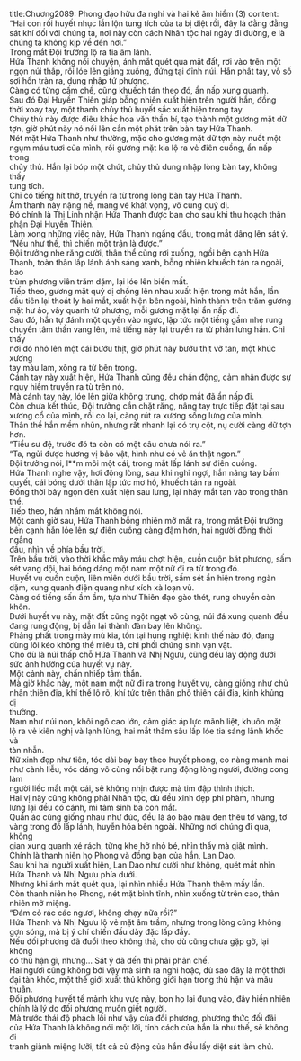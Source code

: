 title:Chương2089: Phong đạo hữu đa nghi và hai kẻ âm hiểm (3)
content:
“Hai con rối huyết nhục lẫn lộn tung tích của ta bị diệt rồi, đây là đằng đằng<br>sát khí đối với chúng ta, nơi này còn cách Nhân tộc hai ngày đi đường, e là<br>chúng ta không kịp về đến nơi.”<br>Trong mắt Đội trưởng lộ ra tia âm lãnh.<br>Hứa Thanh không nói chuyện, ánh mắt quét qua mặt đất, rơi vào trên một<br>ngọn núi thấp, rồi lóe lên giáng xuống, đứng tại đỉnh núi. Hắn phất tay, vô số<br>sợi hồn tràn ra, dung nhập tứ phương.<br>Càng có từng cấm chế, cũng khuếch tán theo đó, ẩn nấp xung quanh.<br>Sau đó Đại Huyền Thiên giáp bỗng nhiên xuất hiện trên người hắn, đồng<br>thời xoay tay, một thanh chủy thủ huyết sắc xuất hiện trong tay.<br>Chủy thủ này được điêu khắc hoa văn thần bí, tạo thành một gương mặt dữ<br>tợn, giờ phút này nó nổi lên cắn một phát trên bàn tay Hứa Thanh.<br>Nét mặt Hứa Thanh như thường, mặc cho gương mặt dữ tợn này nuốt một<br>ngụm máu tươi của mình, rồi gương mặt kia lộ ra vẻ điên cuồng, ẩn nấp trong<br>chủy thủ. Hắn lại bóp một chút, chủy thủ dung nhập lòng bàn tay, không thấy<br>tung tích.<br>Chỉ có tiếng hít thở, truyền ra từ trong lòng bàn tay Hứa Thanh.<br>Âm thanh này nặng nề, mang vẻ khát vọng, vô cùng quỷ dị.<br>Đó chính là Thị Linh nhận Hứa Thanh được ban cho sau khi thu hoạch thân<br>phận Đại Huyền Thiên.<br>Làm xong những việc này, Hứa Thanh ngẩng đầu, trong mắt dâng lên sát ý.<br>“Nếu như thế, thì chiến một trận là được.”<br>Đội trưởng nhe răng cười, thân thể cũng rơi xuống, ngồi bên cạnh Hứa<br>Thanh, toàn thân lấp lánh ánh sáng xanh, bỗng nhiên khuếch tán ra ngoài, bao<br>trùm phương viên trăm dặm, lại lóe lên biến mất.<br>Tiếp theo, gương mặt quỷ dị chồng lên nhau xuất hiện trong mắt hắn, lần<br>đầu tiên lại thoát ly hai mắt, xuất hiện bên ngoài, hình thành trên trăm gương<br>mặt hư ảo, vây quanh tứ phương, mỗi gương mặt lại ẩn nấp đi.<br>Sau đó, hắn tự đánh một quyền vào ngực, lập tức một tiếng gầm nhẹ rung<br>chuyển tâm thần vang lên, mà tiếng này lại truyền ra từ phần lưng hắn. Chỉ thấy<br>nơi đó nhô lên một cái bướu thịt, giờ phút này bướu thịt vỡ tan, một khúc xương<br>tay màu lam, xông ra từ bên trong.<br>Cánh tay này xuất hiện, Hứa Thanh cũng đều chấn động, cảm nhận được sự<br>nguy hiểm truyền ra từ trên nó.<br>Mà cánh tay này, lóe lên giữa không trung, chớp mắt đã ẩn nấp đi.<br>Còn chưa kết thúc, Đội trưởng cắn chặt răng, nâng tay trực tiếp đặt tại sau<br>xương cổ của mình, rồi co lại, càng rút ra xương sống lưng của mình.<br>Thân thể hắn mềm nhũn, nhưng rất nhanh lại có trụ cột, nụ cười càng dữ tợn<br>hơn.<br>“Tiểu sư đệ, trước đó ta còn có một câu chưa nói ra.”<br>“Ta, ngửi được hương vị bảo vật, hình như có vẻ ăn thật ngon.”<br>Đội trưởng nói, l**m môi một cái, trong mắt lấp lánh sự điên cuồng.<br>Hứa Thanh nghe vậy, hơi động lòng, sau khi nghĩ ngợi, hắn nâng tay bấm<br>quyết, cái bóng dưới thân lập tức mơ hồ, khuếch tán ra ngoài.<br>Đồng thời bảy ngọn đèn xuất hiện sau lưng, lại nháy mắt tan vào trong thân<br>thể.<br>Tiếp theo, hắn nhắm mắt không nói.<br>Một canh giờ sau, Hứa Thanh bỗng nhiên mở mắt ra, trong mắt Đội trưởng<br>bên cạnh hắn lóe lên sự điên cuồng càng đậm hơn, hai người đồng thời ngẩng<br>đầu, nhìn về phía bầu trời.<br>Trên bầu trời, vào thời khắc mây máu chợt hiện, cuồn cuộn bát phương, sấm<br>sét vang dội, hai bóng dáng một nam một nữ đi ra từ trong đó.<br>Huyết vụ cuồn cuộn, liên miên dưới bầu trời, sấm sét ẩn hiện trong ngàn<br>dặm, xung quanh điện quang như xích xà loạn vũ.<br>Càng có tiếng sấn ầm ầm, tựa như Thiên đạo gào thét, rung chuyển càn<br>khôn.<br>Dưới huyết vụ này, mặt đất cũng ngột ngạt vô cùng, núi đá xung quanh đều<br>đang rung động, bị dẫn lại thành đàn bay lên không.<br>Phảng phất trong mây mù kia, tồn tại hung nghiệt kinh thế nào đó, đang<br>dùng lôi kéo không thể miêu tả, chi phối chúng sinh vạn vật.<br>Cho dù là núi thấp chỗ Hứa Thanh và Nhị Ngưu, cũng đều lay động dưới<br>sức ảnh hưởng của huyết vụ này.<br>Một cảnh này, chấn nhiếp tâm thần.<br>Mà giờ khắc này, một nam một nữ đi ra trong huyết vụ, càng giống như chủ<br>nhân thiên địa, khí thế lộ rõ, khí tức trên thân phô thiên cái địa, kinh khủng dị<br>thường.<br>Nam như núi non, khôi ngô cao lớn, cảm giác áp lực mãnh liệt, khuôn mặt<br>lộ ra vẻ kiên nghị và lạnh lùng, hai mắt thâm sâu lấp lóe tia sáng lãnh khốc và<br>tàn nhẫn.<br>Nữ xinh đẹp như tiên, tóc dài bay bay theo huyết phong, eo nàng mảnh mai<br>như cành liễu, vóc dáng vô cùng nổi bật rung động lòng người, đường cong làm<br>người liếc mắt một cái, sẽ không nhịn được mà tim đập thình thịch.<br>Hai vị này cũng không phải Nhân tộc, dù đều xinh đẹp phi phàm, nhưng<br>lưng lại đều có cánh, mi tâm sinh ba con mắt.<br>Quần áo cũng giống nhau như đúc, đều là áo bào màu đen thêu tơ vàng, tơ<br>vàng trong đó lấp lánh, huyễn hóa bên ngoài. Những nơi chúng đi qua, không<br>gian xung quanh xé rách, từng khe hở nhỏ bé, nhìn thấy mà giật mình.<br>Chính là thanh niên họ Phong và đồng bạn của hắn, Lan Dao.<br>Sau khi hai người xuất hiện, Lan Dao như cười như không, quét mắt nhìn<br>Hứa Thanh và Nhị Ngưu phía dưới.<br>Nhưng khi ánh mắt quét qua, lại nhìn nhiều Hứa Thanh thêm mấy lần.<br>Còn thanh niên họ Phong, nét mặt bình tĩnh, nhìn xuống từ trên cao, thản<br>nhiên mở miệng.<br>“Đám cỏ rác các ngươi, không chạy nữa rồi?”<br>Hứa Thanh và Nhị Ngưu lộ vẻ mặt âm trầm, nhưng trong lòng cũng không<br>gợn sóng, mà bị ý chí chiến đấu dày đặc lấp đầy.<br>Nếu đối phương đã đuổi theo không thả, cho dù cũng chưa gặp gỡ, lại không<br>có thù hận gì, nhưng... Sát ý đã đến thì phải phản chế.<br>Hai người cũng không bởi vậy mà sinh ra nghi hoặc, dù sao đây là một thời<br>đại tàn khốc, một thế giới xuất thủ không giới hạn trong thù hận và mâu thuẫn.<br>Đối phương huyết tế mảnh khu vực này, bọn họ lại đụng vào, đây hiển nhiên<br>chính là lý do đối phương muốn giết người.<br>Mà trước thái độ phách lối như vậy của đối phương, phương thức đối đãi<br>của Hứa Thanh là không nói một lời, tính cách của hắn là như thế, sẽ không đi<br>tranh giành miệng lưỡi, tất cả cử động của hắn đều lấy diệt sát làm chủ.
